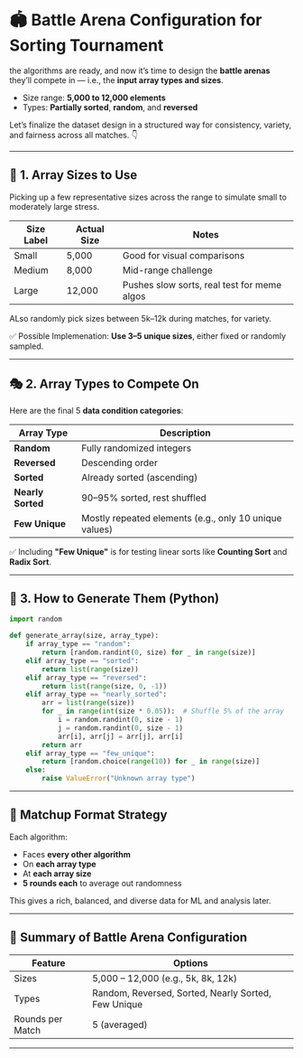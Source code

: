 
# 🏟️ Battle Arena Configuration for Sorting Tournament

the algorithms are ready, and now it’s time to design the **battle arenas** they’ll compete in — i.e., the **input array types and sizes**.



* Size range: **5,000 to 12,000 elements**
* Types: **Partially sorted**, **random**, and **reversed**

Let’s finalize the dataset design in a structured way for consistency, variety, and fairness across all matches. 👇

---

## 🧪 1. **Array Sizes to Use**

Picking up a few representative sizes across the range to simulate small to moderately large stress.

| Size Label | Actual Size | Notes                                       |
| ---------- | ----------- | ------------------------------------------- |
| Small      | 5,000       | Good for visual comparisons                 |
| Medium     | 8,000       | Mid-range challenge                         |
| Large      | 12,000      | Pushes slow sorts, real test for meme algos |

ALso  randomly pick sizes between 5k–12k during matches, for variety.

✅ Possible Implemenation: **Use 3–5 unique sizes**, either fixed or randomly sampled.

---

## 🎭 2. **Array Types to Compete On**

Here are the final 5 **data condition categories**:

| Array Type        | Description                                            |
| ----------------- | ------------------------------------------------------ |
| **Random**        | Fully randomized integers                              |
| **Reversed**      | Descending order                                       |
| **Sorted**        | Already sorted (ascending)                             |
| **Nearly Sorted** | 90–95% sorted, rest shuffled                           |
| **Few Unique**    | Mostly repeated elements (e.g., only 10 unique values) |

✅ Including **"Few Unique"** is for testing linear sorts like **Counting Sort** and **Radix Sort**.

---

## 🧪 3. **How to Generate Them (Python)**

```python
import random

def generate_array(size, array_type):
    if array_type == "random":
        return [random.randint(0, size) for _ in range(size)]
    elif array_type == "sorted":
        return list(range(size))
    elif array_type == "reversed":
        return list(range(size, 0, -1))
    elif array_type == "nearly_sorted":
        arr = list(range(size))
        for _ in range(int(size * 0.05)):  # Shuffle 5% of the array
            i = random.randint(0, size - 1)
            j = random.randint(0, size - 1)
            arr[i], arr[j] = arr[j], arr[i]
        return arr
    elif array_type == "few_unique":
        return [random.choice(range(10)) for _ in range(size)]
    else:
        raise ValueError("Unknown array type")
```

---

## 🎯 Matchup Format Strategy

Each algorithm:

* Faces **every other algorithm**
* On **each array type**
* At **each array size**
* **5 rounds each** to average out randomness

This gives a rich, balanced, and diverse data for ML and analysis later.

---

## 🧠 Summary of Battle Arena Configuration

| Feature          | Options                                             |
| ---------------- | --------------------------------------------------- |
| Sizes            | 5,000 – 12,000 (e.g., 5k, 8k, 12k)                  |
| Types            | Random, Reversed, Sorted, Nearly Sorted, Few Unique |
| Rounds per Match | 5 (averaged)                                        |

---


